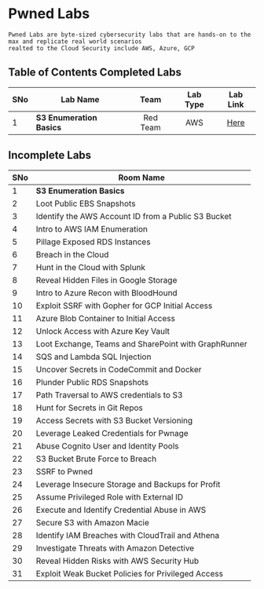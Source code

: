 # Pwned Labs
    Pwned Labs are byte-sized cybersecurity labs that are hands-on to the max and replicate real world scenarios
    realted to the Cloud Security include AWS, Azure, GCP


## Table of Contents Completed Labs

</aside>

| SNo |                 Lab Name                 |    Team    |   Lab Type     |                              Lab Link                            | 
| --- | ---------------------------------------- |:----------:|:--------------:| :---------------------------------------------------------------:|
|  1  | **S3 Enumeration Basics**                |  Red Team  |  AWS           |    [Here](https://pwnedlabs.io/labs/aws-s3-enumeration-basics)   |



## Incomplete Labs

</aside>

| SNo |                 Room Name                |    
| --- | ---------------------------------------- |
|  1  | **S3 Enumeration Basics**                |
|  2  | Loot Public EBS Snapshots               |
|  3  | Identify the AWS Account ID from a Public S3 Bucket |
|  4  | Intro to AWS IAM Enumeration            |
|  5  | Pillage Exposed RDS Instances           |
|  6  | Breach in the Cloud                     |
|  7  | Hunt in the Cloud with Splunk           |
|  8  | Reveal Hidden Files in Google Storage   |
|  9  | Intro to Azure Recon with BloodHound     |
| 10  | Exploit SSRF with Gopher for GCP Initial Access |
| 11  | Azure Blob Container to Initial Access  |
| 12  | Unlock Access with Azure Key Vault      |
| 13  | Loot Exchange, Teams and SharePoint with GraphRunner |
| 14  | SQS and Lambda SQL Injection            |
| 15  | Uncover Secrets in CodeCommit and Docker |
| 16  | Plunder Public RDS Snapshots            |
| 17  | Path Traversal to AWS credentials to S3 |
| 18  | Hunt for Secrets in Git Repos           |
| 19  | Access Secrets with S3 Bucket Versioning |
| 20  | Leverage Leaked Credentials for Pwnage  |
| 21  | Abuse Cognito User and Identity Pools   |
| 22  | S3 Bucket Brute Force to Breach         |
| 23  | SSRF to Pwned                           |
| 24  | Leverage Insecure Storage and Backups for Profit |
| 25  | Assume Privileged Role with External ID |
| 26  | Execute and Identify Credential Abuse in AWS |
| 27  | Secure S3 with Amazon Macie             |
| 28  | Identify IAM Breaches with CloudTrail and Athena |
| 29  | Investigate Threats with Amazon Detective |
| 30  | Reveal Hidden Risks with AWS Security Hub |
| 31  | Exploit Weak Bucket Policies for Privileged Access |
